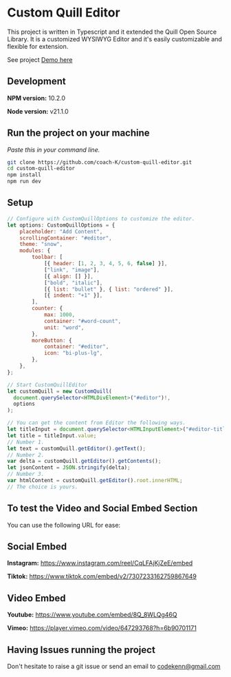 # Custom Quill Editor

This project is written in Typescript and it extended the Quill Open Source Library.
It is a customized WYSIWYG Editor and it's easily customizable and flexible for extension.

See project [Demo here](https://www.github.io/custom-quill-editor/demo/)

## Development

**NPM version:** 10.2.0

**Node version:** v21.1.0

## Run the project on your machine

_Paste this in your command line._

```sh
git clone https://github.com/coach-K/custom-quill-editor.git
cd custom-quill-editor
npm install
npm run dev
```

## Setup

````javascript
// Configure with CustomQuillOptions to customize the editor.
let options: CustomQuillOptions = {
    placeholder: "Add Content",
    scrollingContainer: "#editor",
    theme: "snow",
    modules: {
        toolbar: [
            [{ header: [1, 2, 3, 4, 5, 6, false] }],
            ["link", "image"],
            [{ align: [] }],
            ["bold", "italic"],
            [{ list: "bullet" }, { list: "ordered" }],
            [{ indent: "+1" }],
        ],
        counter: {
            max: 1000,
            container: "#word-count",
            unit: "word",
        },
        moreButton: {
            container: "#editor",
            icon: "bi-plus-lg",
        },
    },
};

// Start CustomQuillEditor
let customQuill = new CustomQuill(
  document.querySelector<HTMLDivElement>("#editor")!,
  options
);

// You can get the content from Editor the following ways.
let titleInput = document.querySelector<HTMLInputElement>("#editor-title")!;
let title = titleInput.value;
// Number 1.
let text = customQuill.getEditor().getText();
// Number 2.
var delta = customQuill.getEditor().getContents();
let jsonContent = JSON.stringify(delta);
// Number 3.
var htmlContent = customQuill.getEditor().root.innerHTML;
// The choice is yours.

````

## To test the Video and Social Embed Section

You can use the following URL for ease:

## Social Embed

**Instagram:**
https://www.instagram.com/reel/CqLFAjKjZeE/embed

**Tiktok:**
https://www.tiktok.com/embed/v2/7307233162759867649

## Video Embed

**Youtube:**
https://www.youtube.com/embed/8Q_8WLQg46Q

**Vimeo:**
https://player.vimeo.com/video/647293768?h=6b90701171

## Having Issues running the project

Don't hesitate to raise a git issue or send an email to codekenn@gmail.com
````
